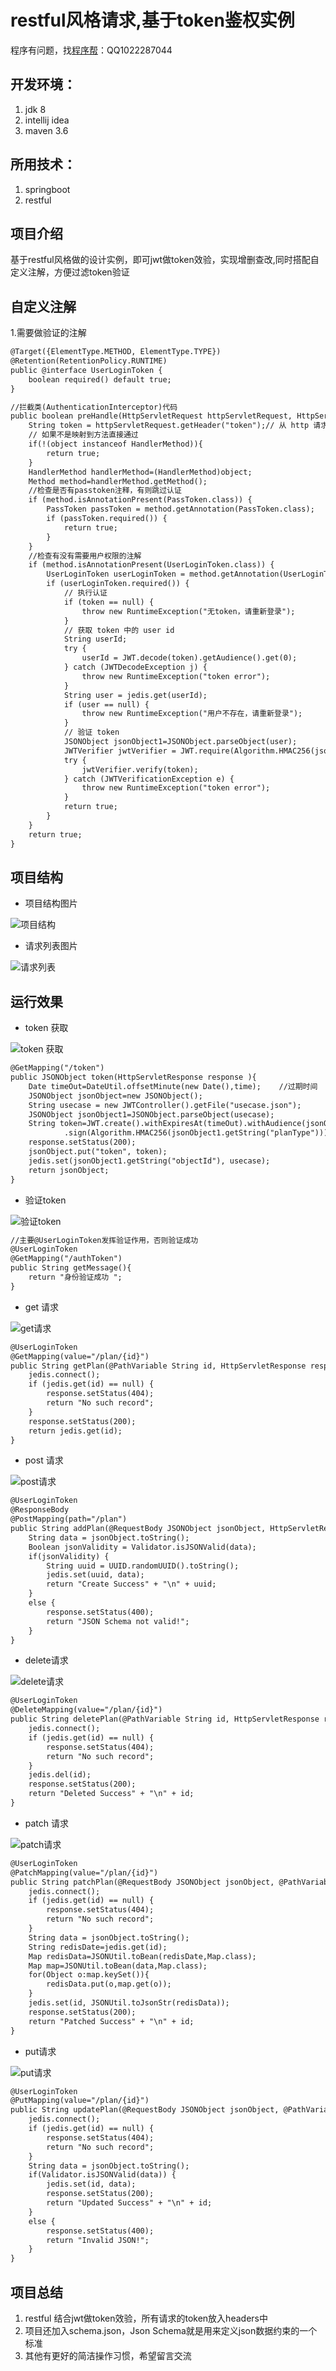 restful风格请求,基于token鉴权实例
=

程序有问题，找[程序帮](http://ll032.cn/HZ6vHa)：QQ1022287044

开发环境：
-----
1. jdk 8
2. intellij idea
3. maven 3.6

所用技术：
-----
1. springboot
2. restful

项目介绍
----
基于restful风格做的设计实例，即可jwt做token效验，实现增删查改,同时搭配自定义注解，方便过滤token验证

自定义注解
----
1.需要做验证的注解
``` diff
@Target({ElementType.METHOD, ElementType.TYPE})
@Retention(RetentionPolicy.RUNTIME)
public @interface UserLoginToken {
    boolean required() default true;
}

//拦截类(AuthenticationInterceptor)代码
public boolean preHandle(HttpServletRequest httpServletRequest, HttpServletResponse httpServletResponse, Object object) throws Exception {
    String token = httpServletRequest.getHeader("token");// 从 http 请求头中取出 token
    // 如果不是映射到方法直接通过
    if(!(object instanceof HandlerMethod)){
        return true;
    }
    HandlerMethod handlerMethod=(HandlerMethod)object;
    Method method=handlerMethod.getMethod();
    //检查是否有passtoken注释，有则跳过认证
    if (method.isAnnotationPresent(PassToken.class)) {
        PassToken passToken = method.getAnnotation(PassToken.class);
        if (passToken.required()) {
            return true;
        }
    }
    //检查有没有需要用户权限的注解
    if (method.isAnnotationPresent(UserLoginToken.class)) {
        UserLoginToken userLoginToken = method.getAnnotation(UserLoginToken.class);
        if (userLoginToken.required()) {
            // 执行认证
            if (token == null) {
                throw new RuntimeException("无token，请重新登录");
            }
            // 获取 token 中的 user id
            String userId;
            try {
                userId = JWT.decode(token).getAudience().get(0);
            } catch (JWTDecodeException j) {
                throw new RuntimeException("token error");
            }
            String user = jedis.get(userId);
            if (user == null) {
                throw new RuntimeException("用户不存在，请重新登录");
            }
            // 验证 token
            JSONObject jsonObject1=JSONObject.parseObject(user);
            JWTVerifier jwtVerifier = JWT.require(Algorithm.HMAC256(jsonObject1.getString("planType"))).build();
            try {
                jwtVerifier.verify(token);
            } catch (JWTVerificationException e) {
                throw new RuntimeException("token error");
            }
            return true;
        }
    }
    return true;
}

```

项目结构
----

- 项目结构图片

![项目结构](/image/项目结构图.jpg)

- 请求列表图片

![请求列表](/image/请求列表.jpg)


运行效果
----
- token 获取

![token 获取](https://github.com/chengxubang/restfulDemo/blob/main/image/token%E8%8E%B7%E5%8F%96.jpg)

```diff
@GetMapping("/token")
public JSONObject token(HttpServletResponse response ){
    Date timeOut=DateUtil.offsetMinute(new Date(),time);	//过期时间
    JSONObject jsonObject=new JSONObject();
    String usecase = new JWTController().getFile("usecase.json");
    JSONObject jsonObject1=JSONObject.parseObject(usecase);
    String token=JWT.create().withExpiresAt(timeOut).withAudience(jsonObject1.getString("objectId"))
            .sign(Algorithm.HMAC256(jsonObject1.getString("planType")));
    response.setStatus(200);
    jsonObject.put("token", token);
    jedis.set(jsonObject1.getString("objectId"), usecase);
    return jsonObject;
}
```

- 验证token

![验证token](https://github.com/chengxubang/restfulDemo/blob/main/image/%E9%AA%8C%E8%AF%81token.jpg)

```diff
//主要@UserLoginToken发挥验证作用，否则验证成功
@UserLoginToken
@GetMapping("/authToken")
public String getMessage(){
    return "身份验证成功 ";
}
```
- get 请求

![get请求](https://github.com/chengxubang/restfulDemo/blob/main/image/get%20%E8%AF%B7%E6%B1%82.jpg)

```diff
@UserLoginToken
@GetMapping(value="/plan/{id}")
public String getPlan(@PathVariable String id, HttpServletResponse response) {
    jedis.connect();
    if (jedis.get(id) == null) {
        response.setStatus(404);
        return "No such record";
    }
    response.setStatus(200);
    return jedis.get(id);
}
```

- post 请求

![post请求](https://github.com/chengxubang/restfulDemo/blob/main/image/post%20%E8%AF%B7%E6%B1%82.jpg)

```diff
@UserLoginToken
@ResponseBody
@PostMapping(path="/plan")
public String addPlan(@RequestBody JSONObject jsonObject, HttpServletResponse response) throws IOException, ProcessingException {
    String data = jsonObject.toString();
    Boolean jsonValidity = Validator.isJSONValid(data);
    if(jsonValidity) {
        String uuid = UUID.randomUUID().toString();
        jedis.set(uuid, data);
        return "Create Success" + "\n" + uuid;
    }
    else {
        response.setStatus(400);
        return "JSON Schema not valid!";
    }
}
```


- delete请求

![delete请求](https://github.com/chengxubang/restfulDemo/blob/main/image/delete%20%E8%AF%B7%E6%B1%82.jpg)

```diff
@UserLoginToken
@DeleteMapping(value="/plan/{id}")
public String deletePlan(@PathVariable String id, HttpServletResponse response) {
    jedis.connect();
    if (jedis.get(id) == null) {
        response.setStatus(404);
        return "No such record";
    }
    jedis.del(id);
    response.setStatus(200);
    return "Deleted Success" + "\n" + id;
}
```

- patch 请求

![patch请求](https://github.com/chengxubang/restfulDemo/blob/main/image/patch%20%E8%AF%B7%E6%B1%82.jpg)

```diff
@UserLoginToken
@PatchMapping(value="/plan/{id}")
public String patchPlan(@RequestBody JSONObject jsonObject, @PathVariable String id, HttpServletResponse response) {
    jedis.connect();
    if (jedis.get(id) == null) {
        response.setStatus(404);
        return "No such record";
    }
    String data = jsonObject.toString();
    String redisDate=jedis.get(id);
    Map redisData=JSONUtil.toBean(redisDate,Map.class);
    Map map=JSONUtil.toBean(data,Map.class);
    for(Object o:map.keySet()){
        redisData.put(o,map.get(o));
    }
    jedis.set(id, JSONUtil.toJsonStr(redisData));
    response.setStatus(200);
    return "Patched Success" + "\n" + id;
}
```
- put请求

![put请求](https://github.com/chengxubang/restfulDemo/blob/main/image/put%20%E8%AF%B7%E6%B1%82.jpg)

```diff
@UserLoginToken
@PutMapping(value="/plan/{id}")
public String updatePlan(@RequestBody JSONObject jsonObject, @PathVariable String id, HttpServletResponse response) throws IOException, ProcessingException {
    jedis.connect();
    if (jedis.get(id) == null) {
        response.setStatus(404);
        return "No such record";
    }
    String data = jsonObject.toString();
    if(Validator.isJSONValid(data)) {
        jedis.set(id, data);
        response.setStatus(200);
        return "Updated Success" + "\n" + id;
    }
    else {
        response.setStatus(400);
        return "Invalid JSON!";
    }
}
```
 

项目总结
----
1. restful 结合jwt做token效验，所有请求的token放入headers中
2. 项目还加入schema.json，Json Schema就是用来定义json数据约束的一个标准
3. 其他有更好的简洁操作习惯，希望留言交流

